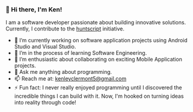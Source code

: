 
### 👋 Hi there, I'm Ken!

I am a software developer passionate about building innovative solutions. Currently, I contribute to the [huntscript](https://github.com/huntscript/) initiative.

- 🔭 I’m currently working on software application projects using Android Studio and Visual Studio.
- 🌱 I’m in the process of learning Software Engineering.
- 👯 I’m enthusiastic about collaborating on exciting Mobile Application projects.
- 💬 Ask me anything about programming.
- 📫 Reach me at: [kenleyclermont5@gmail.com](mailto:kenleyclermont5@gmail.com)
- ⚡ Fun fact: I never really enjoyed programming until I discovered the incredible things I can build with it. Now, I'm hooked on turning ideas into reality through code!

<!--
**kenleyclermont/kenleyclermont** is a ✨ _special_ ✨ repository because its `README.md` (this file) appears on your GitHub profile.

Here are some ideas to get you started:
- ✨ [huntscript](https://github.com/huntscript/)
- 😄 Pronouns: ...
- ⚡ Fun fact: ...
-->
